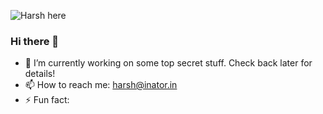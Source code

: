 ![Harsh here](https://github.com/harshsaver/harshsaver/images/cover.png)

### Hi there 👋

- 🔭 I’m currently working on some top secret stuff. Check back later for details!
- 📫 How to reach me: harsh@inator.in
- ⚡ Fun fact: 

<!--
**harshsaver/harshsaver** is a ✨ _special_ ✨ repository because its `README.md` (this file) appears on your GitHub profile.

Here are some ideas to get you started:

- 🔭 I’m currently working on ...
- 🌱 I’m currently learning ...
- 👯 I’m looking to collaborate on ...
- 🤔 I’m looking for help with ...
- 💬 Ask me about ...
- 📫 How to reach me: ...
- 😄 Pronouns: ...
- ⚡ Fun fact: ...

![Harsh's github stats](https://github-readme-stats.vercel.app/api?username=harshsaver&hide_border=true&show_icons=true)
-->
